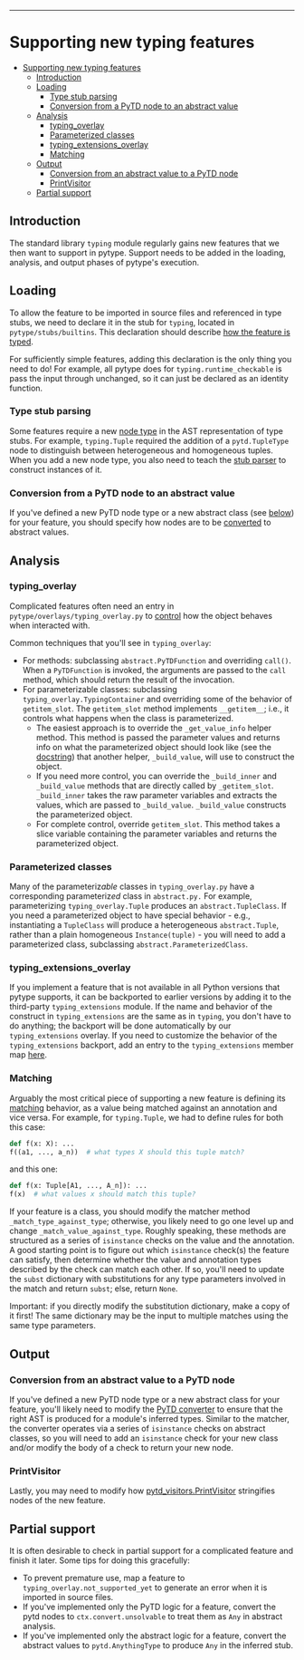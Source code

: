 ---
# Supporting new typing features

<!--* freshness: { owner: 'rechen' reviewed: '2021-12-09' } *-->

<!--ts-->
   * [Supporting new typing features](#supporting-new-typing-features)
      * [Introduction](#introduction)
      * [Loading](#loading)
         * [Type stub parsing](#type-stub-parsing)
         * [Conversion from a PyTD node to an abstract value](#conversion-from-a-pytd-node-to-an-abstract-value)
      * [Analysis](#analysis)
         * [typing_overlay](#typing_overlay)
         * [Parameterized classes](#parameterized-classes)
         * [typing_extensions_overlay](#typing_extensions_overlay)
         * [Matching](#matching)
      * [Output](#output)
         * [Conversion from an abstract value to a PyTD node](#conversion-from-an-abstract-value-to-a-pytd-node)
         * [PrintVisitor](#printvisitor)
      * [Partial support](#partial-support)

<!-- Added by: rechen, at: 2022-03-30T20:47-07:00 -->

<!--te-->

## Introduction

The standard library `typing` module regularly gains new features that we then
want to support in pytype. Support needs to be added in the loading, analysis,
and output phases of pytype's execution.

## Loading

To allow the feature to be imported in source files and referenced in type
stubs, we need to declare it in the stub for `typing`, located in
`pytype/stubs/builtins`. This declaration should describe
[how the feature is typed][type_stubs].

For sufficiently simple features, adding this declaration is the only thing you
need to do! For example, all pytype does for `typing.runtime_checkable` is pass
the input through unchanged, so it can just be declared as an identity function.

### Type stub parsing

Some features require a new [node type][pytd] in the AST representation of type
stubs. For example, `typing.Tuple` required the addition of a `pytd.TupleType`
node to distinguish between heterogeneous and homogeneous tuples. When you add a
new node type, you also need to teach the [stub parser][parser] to construct
instances of it.

### Conversion from a PyTD node to an abstract value

If you've defined a new PyTD node type or a new abstract class (see
[below][parameterized-classes]) for your feature, you should specify how nodes
are to be [converted][abstract-converter] to abstract values.

## Analysis

### typing_overlay

Complicated features often need an entry in `pytype/overlays/typing_overlay.py`
to [control][overlays] how the object behaves when interacted with.

Common techniques that you'll see in `typing_overlay`:

* For methods: subclassing `abstract.PyTDFunction` and overriding `call()`. When
  a `PyTDFunction` is invoked, the arguments are passed to the `call` method,
  which should return the result of the invocation.
* For parameterizable classes: subclassing `typing_overlay.TypingContainer` and
  overriding some of the behavior of `getitem_slot`. The `getitem_slot` method
  implements `__getitem__`; i.e., it controls what happens when the class is
  parameterized.
  * The easiest approach is to override the `_get_value_info` helper method.
    This method is passed the parameter values and returns info on what the
    parameterized object should look like (see the
    [docstring][_get_value_info-docstring]) that another helper, `_build_value`,
    will use to construct the object.
  * If you need more control, you can override the `_build_inner` and
    `_build_value` methods that are directly called by `_getitem_slot`.
    `_build_inner` takes the raw parameter variables and extracts the values,
    which are passed to `_build_value`. `_build_value` constructs the
    parameterized object.
  * For complete control, override `getitem_slot`. This method takes a slice
    variable containing the parameter variables and returns the parameterized
    object.

### Parameterized classes

Many of the parameteriz<i>able</i> classes in `typing_overlay.py` have a
corresponding parameteriz<i>ed</i> class in `abstract.py.` For example,
parameterizing `typing_overlay.Tuple` produces an `abstract.TupleClass`. If you
need a parameterized object to have special behavior - e.g., instantiating a
`TupleClass` will produce a heterogeneous `abstract.Tuple`, rather than a plain
homogeneous `Instance(tuple)` - you will need to add a parameterized class,
subclassing `abstract.ParameterizedClass`.

### typing_extensions_overlay

If you implement a feature that is not available in all Python versions that
pytype supports, it can be backported to earlier versions by adding it to the
third-party `typing_extensions` module. If the name and behavior of the
construct in `typing_extensions` are the same as in `typing`, you don't have to
do anything; the backport will be done automatically by our `typing_extensions`
overlay. If you need to customize the behavior of the `typing_extensions`
backport, add an entry to the `typing_extensions` member map
[here][typing-extensions-member-map].

### Matching

Arguably the most critical piece of supporting a new feature is defining its
[matching][matcher] behavior, as a value being matched against an annotation and
vice versa. For example, for `typing.Tuple`, we had to define rules for both
this case:

```python
def f(x: X): ...
f((a1, ..., a_n))  # what types X should this tuple match?
```

and this one:

```python
def f(x: Tuple[A1, ..., A_n]): ...
f(x)  # what values x should match this tuple?
```

If your feature is a class, you should modify the matcher method
`_match_type_against_type`; otherwise, you likely need to go one level up and
change `_match_value_against_type`. Roughly speaking, these methods are
structured as a series of `isinstance` checks on the value and the annotation. A
good starting point is to figure out which `isinstance` check(s) the feature can
satisfy, then determine whether the value and annotation types described by the
check can match each other. If so, you'll need to update the `subst` dictionary
with substitutions for any type parameters involved in the match and return
`subst`; else, return `None`.

Important: if you directly modify the substitution dictionary, make a copy of it
first! The same dictionary may be the input to multiple matches using the same
type parameters.

## Output

### Conversion from an abstract value to a PyTD node

If you've defined a new PyTD node type or a new abstract class for your feature,
you'll likely need to modify the [PyTD converter][pytd-converter] to ensure that
the right AST is produced for a module's inferred types. Similar to the matcher,
the converter operates via a series of `isinstance` checks on abstract classes,
so you will need to add an `isinstance` check for your new class and/or modify
the body of a check to return your new node.

### PrintVisitor

Lastly, you may need to modify how
[pytd_visitors.PrintVisitor][pytd_visitors.PrintVisitor] stringifies nodes of
the new feature.

## Partial support

It is often desirable to check in partial support for a complicated feature and
finish it later. Some tips for doing this gracefully:

*   To prevent premature use, map a feature to
    `typing_overlay.not_supported_yet` to generate an error when it is imported
    in source files.
*   If you've implemented only the PyTD logic for a feature, convert the pytd
    nodes to `ctx.convert.unsolvable` to treat them as `Any` in abstract
    analysis.
*   If you've implemented only the abstract logic for a feature, convert the
    abstract values to `pytd.AnythingType` to produce `Any` in the inferred
    stub.

[_get_value_info-docstring]: https://github.com/google/pytype/blob/793623e2f8db70967b8e35a4411c6c6835a67c03/pytype/abstract.py#L1296-L1306

[abstract-converter]: abstract_values.md#construction
[matcher]: abstract_values.md#matching
[overlays]: overlays.md
[parameterized-classes]: #parameterized-classes
[parser]: type_stubs.md#parser

[pytd]: https://github.com/google/pytype/blob/main/pytype/pytd/pytd.py

[pytd-converter]: type_stubs.md#stub-generation

[pytd_visitors.PrintVisitor]: https://github.com/google/pytype/blob/ffc6aab636329075ee2d9cd443e83d0f790a9b4c/pytype/pytd/pytd_visitors.py#L269

[type_stubs]: type_stubs.md

[typing_extensions.Literal]: https://github.com/google/pytype/blob/ffc6aab636329075ee2d9cd443e83d0f790a9b4c/pytype/overlays/typing_extensions_overlay.py#L11

[typing-extensions-member-map]: https://github.com/google/pytype/blob/a07a86ad8fb12dfb953ae426b03a008f4dfb23a8/pytype/overlays/typing_extensions_overlay.py#L11

[typing_extensions.Protocol]: https://github.com/google/pytype/blob/ffc6aab636329075ee2d9cd443e83d0f790a9b4c/pytype/overlays/typing_extensions_overlay.py#L43
